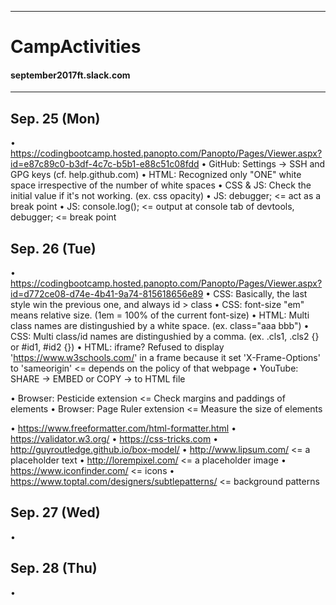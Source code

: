 -----------------------------------------
# CampActivities

#### september2017ft.slack.com

-----------------------------------------

## Sep. 25 (Mon)

• https://codingbootcamp.hosted.panopto.com/Panopto/Pages/Viewer.aspx?id=e87c89c0-b3df-4c7c-b5b1-e88c51c08fdd
• GitHub: Settings -> SSH and GPG keys (cf. help.github.com)
• HTML: Recognized only "ONE" white space irrespective of the number of white spaces
• CSS & JS: Check the initial value if it's not working. (ex. css opacity)
• JS: debugger; <= act as a break point
• JS: console.log(); <= output at console tab of devtools, debugger; <= break point


## Sep. 26 (Tue)

• https://codingbootcamp.hosted.panopto.com/Panopto/Pages/Viewer.aspx?id=d772ce08-d74e-4b41-9a74-815618656e89
• CSS: Basically, the last style win the previous one, and always id > class
• CSS: font-size "em" means relative size. (1em = 100% of the current font-size)
• HTML: Multi class names are distingushied by a white space. (ex. class="aaa bbb")
• CSS: Multi class/id names are distingushied by a comma. (ex. .cls1, .cls2 {} or #id1, #id2 {})
• HTML: iframe? Refused to display 'https://www.w3schools.com/' in a frame because it set 'X-Frame-Options' to 'sameorigin'
	<= depends on the policy of that webpage
• YouTube: SHARE -> EMBED or COPY -> to HTML file

• Browser: Pesticide extension <= Check margins and paddings of elements
• Browser: Page Ruler extension <= Measure the size of elements

• https://www.freeformatter.com/html-formatter.html
• https://validator.w3.org/
• https://css-tricks.com
• http://guyroutledge.github.io/box-model/
• http://www.lipsum.com/ <= a placeholder text
• http://lorempixel.com/ <= a placeholder image
• https://www.iconfinder.com/ <= icons
• https://www.toptal.com/designers/subtlepatterns/ <= background patterns


## Sep. 27 (Wed)

• 


## Sep. 28 (Thu)

• 

